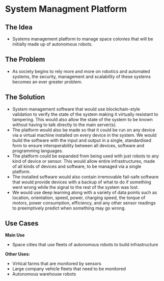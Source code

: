 # System Managment Platform

## The Idea

- Systems management platform to manage space colonies that will be initially made up of autonomous robots.

## The Problem

- As society begins to rely more and more on robotics and automated systems, the security, management and scalability of these systems becomes an ever greater problem. 

## The Solution

- System management software that would use blockchain-style validation to verify the state of the system making it virtually resistant to tampering. This would also allow the state of the system to be known without having to talk directly to the main server(s).
- The platform would also be made so that it could be run on any device via a virtual machine installed on every device in the system. We would build the software with the input and output in a single, standardised form to ensure interoperability between all devices, software and programming languages.
- The platform could be expanded from being used with just robots to any kind of device or sensor. This would allow entire infrastructures, made of all kinds of devices and software, to be managed via a single platform.
- The installed software would also contain irremovable fail-safe software that would provide devices with a backup of what to do if something went wrong while the signal to the rest of the system was lost.
- We would use deep learning along with a variety of data points such as location, orientation, speed, power, charging speed, the torque of motors, power consumption, efficiency, and any other sensor readings to preemptively predict when something may go wrong.

## Use Cases

**Main Use**

- Space cities that use fleets of autonomous robots to build infrastructure

**Other Uses:**

- Virtical farms that are monitored by sensors
- Large company vehicle fleets that need to be monitored
- Autonomous warehouse robots